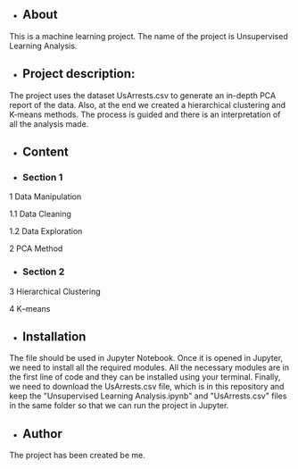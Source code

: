 - ## About

This is a machine learning project. The name of the project is Unsupervised Learning Analysis.

- ## Project description:
The project uses the dataset UsArrests.csv to generate an in-depth PCA report of the data.
Also, at the end we created a hierarchical clustering and K-means methods.
The process is guided and there is an interpretation of all the analysis made.

- ## Content

+ ### Section 1

1 Data Manipulation

   1.1 Data Cleaning

   1.2 Data Exploration
  
2 PCA Method

+ ### Section 2

3 Hierarchical Clustering

4 K–means

- ## Installation

The file should be used in Jupyter Notebook. Once it is opened in Jupyter, we need to install all the
required modules. All the necessary modules are in the first line of code and they can be installed using
your terminal. Finally, we need to download the UsArrests.csv file, which is in this repository and keep
the "Unsupervised Learning Analysis.ipynb" and "UsArrests.csv" files in the same folder so that we can run the
project in Jupyter.

- ## Author

The project has been created be me.
